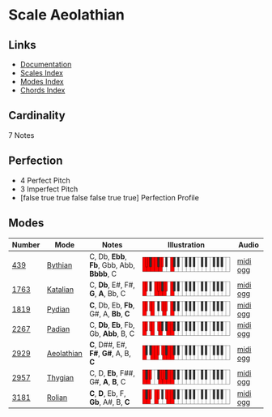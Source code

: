 # Scale Aeolathian

## Links

- [Documentation](index.md)
- [Scales Index](Scales.md)
- [Modes Index](Modes.md)
- [Chords Index](Chords.md)

## Cardinality

7 Notes

## Perfection

- 4 Perfect Pitch
- 3 Imperfect Pitch
- [false true true false false true true] Perfection Profile

## Modes

| Number | Mode | Notes | Illustration | Audio |
|--------|------|-------|--------------|-------|
| [439](https://ianring.com/musictheory/scales/439) | [Bythian](ModeBythian.md) | C, Db, **Ebb**, **Fb**, Gbb, Abb, **Bbbb**, C | ![CNaturalBythian](ModeCNaturalBythian.png) | [midi](ModeCNaturalBythian.mid) [ogg](ModeCNaturalBythian.ogg) | 
| [1763](https://ianring.com/musictheory/scales/1763) | [Katalian](ModeKatalian.md) | C, **Db**, E#, F#, **G**, **A**, Bb, C | ![CNaturalKatalian](ModeCNaturalKatalian.png) | [midi](ModeCNaturalKatalian.mid) [ogg](ModeCNaturalKatalian.ogg) | 
| [1819](https://ianring.com/musictheory/scales/1819) | [Pydian](ModePydian.md) | **C**, Db, Eb, **Fb**, G#, A, **Bb**, **C** | ![CNaturalPydian](ModeCNaturalPydian.png) | [midi](ModeCNaturalPydian.mid) [ogg](ModeCNaturalPydian.ogg) | 
| [2267](https://ianring.com/musictheory/scales/2267) | [Padian](ModePadian.md) | C, **Db**, **Eb**, Fb, Gb, **Abb**, B, C | ![CNaturalPadian](ModeCNaturalPadian.png) | [midi](ModeCNaturalPadian.mid) [ogg](ModeCNaturalPadian.ogg) | 
| [2929](https://ianring.com/musictheory/scales/2929) | [Aeolathian](ModeAeolathian.md) | **C**, D##, E#, **F#**, **G#**, A, B, **C** | ![CNaturalAeolathian](ModeCNaturalAeolathian.png) | [midi](ModeCNaturalAeolathian.mid) [ogg](ModeCNaturalAeolathian.ogg) | 
| [2957](https://ianring.com/musictheory/scales/2957) | [Thygian](ModeThygian.md) | C, D, **Eb**, F##, G#, **A**, **B**, C | ![CNaturalThygian](ModeCNaturalThygian.png) | [midi](ModeCNaturalThygian.mid) [ogg](ModeCNaturalThygian.ogg) | 
| [3181](https://ianring.com/musictheory/scales/3181) | [Rolian](ModeRolian.md) | **C**, **D**, Eb, F, **Gb**, A#, B, **C** | ![CNaturalRolian](ModeCNaturalRolian.png) | [midi](ModeCNaturalRolian.mid) [ogg](ModeCNaturalRolian.ogg) | 
